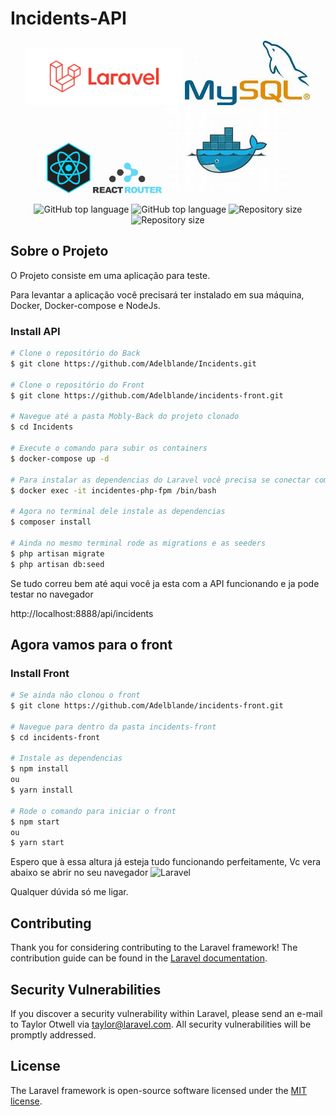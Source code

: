 # Incidents-API

<p align="center">
 
 <img alt="Laravel" src="https://github.com/Adelblande/Incidents/blob/master/assets/laravel.svg" width="250">
 <img alt="Mysql" src="https://github.com/Adelblande/Incidents/blob/master/assets/mysql.jpeg" width="200">
 <img alt="React" src="https://github.com/Adelblande/Incidents/blob/master/assets/react.jpeg" width="70">
 <img alt="React Router Dom" src="https://github.com/Adelblande/Incidents/blob/master/assets/router.jpeg" width="110">
 <img alt="Docker" src="https://github.com/Adelblande/Incidents/blob/master/assets/docker.jpeg" width="200">
</p>

<p align="center">
  <img alt="GitHub top language" src="https://img.shields.io/github/languages/top/Adelblande/Incidents.svg" title="Incidents-API">
  <img alt="GitHub top language" src="https://img.shields.io/github/languages/top/Adelblande/incidents-front.svg" title="Incidents-Front">
  <img alt="Repository size" src="https://img.shields.io/github/repo-size/Adelblande/Incidents.svg" title="Incidents-API">
  <img alt="Repository size" src="https://img.shields.io/github/repo-size/Adelblande/incidents-front.svg" title="Incidents-Front">
</p>


## Sobre o Projeto

O Projeto consiste em uma aplicação para teste.

Para levantar a aplicação você precisará ter instalado em sua máquina, Docker, Docker-compose e NodeJs.

### Install API
```bash
# Clone o repositório do Back
$ git clone https://github.com/Adelblande/Incidents.git

# Clone o repositório do Front
$ git clone https://github.com/Adelblande/incidents-front.git

# Navegue até a pasta Mobly-Back do projeto clonado
$ cd Incidents

# Execute o comando para subir os containers
$ docker-compose up -d

# Para instalar as dependencias do Laravel você precisa se conectar com o container, execute o comando abaixo
$ docker exec -it incidentes-php-fpm /bin/bash

# Agora no terminal dele instale as dependencias
$ composer install

# Ainda no mesmo terminal rode as migrations e as seeders
$ php artisan migrate
$ php artisan db:seed

```
Se tudo correu bem até aqui você ja esta com a API funcionando e ja pode testar no navegador

http://localhost:8888/api/incidents <br>

## Agora vamos para o front

### Install Front
```bash
# Se ainda não clonou o front
$ git clone https://github.com/Adelblande/incidents-front.git

# Navegue para dentro da pasta incidents-front
$ cd incidents-front

# Instale as dependencias
$ npm install
ou
$ yarn install

# Rode o comando para iniciar o front
$ npm start
ou
$ yarn start
```

Espero que à essa altura já esteja tudo funcionando perfeitamente,
Vc vera abaixo se abrir no seu navegador
<img alt="Laravel" src="https://github.com/Adelblande/Mobly-Back/blob/master/assets/laravel.svg" width="250">

Qualquer dúvida só me ligar.


## Contributing

Thank you for considering contributing to the Laravel framework! The contribution guide can be found in the [Laravel documentation](https://laravel.com/docs/contributions).

## Security Vulnerabilities

If you discover a security vulnerability within Laravel, please send an e-mail to Taylor Otwell via [taylor@laravel.com](mailto:taylor@laravel.com). All security vulnerabilities will be promptly addressed.

## License

The Laravel framework is open-source software licensed under the [MIT license](https://opensource.org/licenses/MIT).

